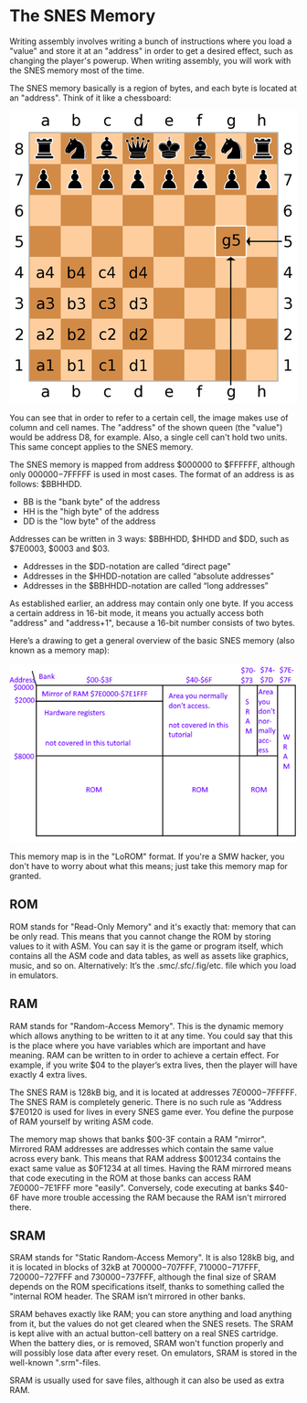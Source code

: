 # The SNES Memory

Writing assembly involves writing a bunch of instructions where you load a "value" and store it at an "address" in order to get a desired effect, such as changing the player's powerup. When writing assembly, you will work with the SNES memory most of the time.

The SNES memory basically is a region of bytes, and each byte is located at an "address". Think of it like a chessboard:

![](../.gitbook/assets/chessboard.png)

You can see that in order to refer to a certain cell, the image makes use of column and cell names. The "address" of the shown queen \(the "value"\) would be address D8, for example. Also, a single cell can't hold two units. This same concept applies to the SNES memory.

The SNES memory is mapped from address $000000 to $FFFFFF, although only $000000-$7FFFFF is used in most cases. The format of an address is as follows: $BBHHDD.

* BB is the "bank byte" of the address
* HH is the "high byte" of the address
* DD is the "low byte" of the address

Addresses can be written in 3 ways: $BBHHDD, $HHDD and $DD, such as $7E0003, $0003 and $03.

* Addresses in the $DD-notation are called “direct page"
* Addresses in the $HHDD-notation are called “absolute addresses”
* Addresses in the $BBHHDD-notation are called “long addresses”

As established earlier, an address may contain only one byte. If you access a certain address in 16-bit mode, it means you actually access both "address" and "address+1", because a 16-bit number consists of two bytes.

Here’s a drawing to get a general overview of the basic SNES memory \(also known as a memory map\):

![The &#x201C;LoROM&#x201D; Memory Map](../.gitbook/assets/memory.png)

This memory map is in the "LoROM" format. If you're a SMW hacker, you don't have to worry about what this means; just take this memory map for granted.

## ROM

ROM stands for "Read-Only Memory" and it's exactly that: memory that can be only read. This means that you cannot change the ROM by storing values to it with ASM. You can say it is the game or program itself, which contains all the ASM code and data tables, as well as assets like graphics, music, and so on. Alternatively: It’s the .smc/.sfc/.fig/etc. file which you load in emulators.

## RAM

RAM stands for "Random-Access Memory". This is the dynamic memory which allows anything to be written to it at any time. You could say that this is the place where you have variables which are important and have meaning. RAM can be written to in order to achieve a certain effect. For example, if you write $04 to the player’s extra lives, then the player will have exactly 4 extra lives.

The SNES RAM is 128kB big, and it is located at addresses $7E0000-$7FFFFF. The SNES RAM is completely generic. There is no such rule as “Address $7E0120 is used for lives in every SNES game ever. You define the purpose of RAM yourself by writing ASM code.

The memory map shows that banks $00-3F contain a RAM "mirror". Mirrored RAM addresses are addresses which contain the same value across every bank. This means that RAM address $001234 contains the exact same value as $0F1234 at all times. Having the RAM mirrored means that code executing in the ROM at those banks can access RAM $7E0000-$7E1FFF more "easily". Conversely, code executing at banks $40-6F have more trouble accessing the RAM because the RAM isn't mirrored there.

## SRAM

SRAM stands for "Static Random-Access Memory". It is also 128kB big, and it is located in blocks of 32kB at $700000-$707FFF, $710000-$717FFF, $720000-$727FFF and $730000-$737FFF, although the final size of SRAM depends on the ROM specifications itself, thanks to something called the "internal ROM header. The SRAM isn’t mirrored in other banks.

SRAM behaves exactly like RAM; you can store anything and load anything from it, but the values do not get cleared when the SNES resets. The SRAM is kept alive with an actual button-cell battery on a real SNES cartridge. When the battery dies, or is removed, SRAM won't function properly and will possibly lose data after every reset. On emulators, SRAM is stored in the well-known ".srm"-files.

SRAM is usually used for save files, although it can also be used as extra RAM.

